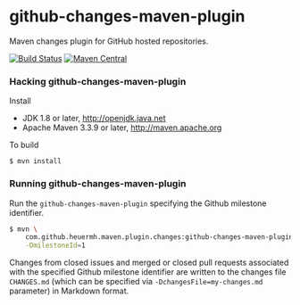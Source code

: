 # github-changes-maven-plugin
Maven changes plugin for GitHub hosted repositories.

[![Build Status](https://travis-ci.org/heuermh/github-changes-maven-plugin.svg?branch=master)](https://travis-ci.org/heuermh/github-changes-maven-plugin)
[![Maven Central](https://img.shields.io/maven-central/v/com.github.heuermh.maven.plugin.changes/github-changes-maven-plugin.svg?maxAge=600)](http://search.maven.org/#search%7Cga%7C1%7Ccom.github.heuermh.maven.plugin.changes)


### Hacking github-changes-maven-plugin

Install

 * JDK 1.8 or later, http://openjdk.java.net
 * Apache Maven 3.3.9 or later, http://maven.apache.org

To build

    $ mvn install


### Running github-changes-maven-plugin

Run the `github-changes-maven-plugin` specifying the Github milestone identifier.

```bash
$ mvn \
    com.github.heuermh.maven.plugin.changes:github-changes-maven-plugin:1.0:github-changes \
    -DmilestoneId=1
```

Changes from closed issues and merged or closed pull requests associated with the specified
Github milestone identifier are written to the changes file `CHANGES.md` (which can be specified
via `-DchangesFile=my-changes.md` parameter) in Markdown format.
